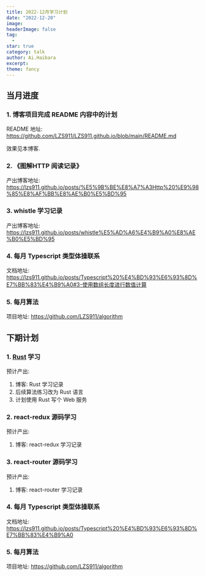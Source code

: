 ```yaml
---
title: 2022-12月学习计划
date: "2022-12-20"
image: 
headerImage: false
tag:
  -
star: true
category: talk
author: Ai.Haibara
excerpt: 
theme: fancy
---
```


## 当月进度

### 1. 博客项目完成 README 内容中的计划

README 地址: <https://github.com/LZS911/LZS911.github.io/blob/main/README.md>

效果见本博客.

### 2. 《图解HTTP 阅读记录》

产出博客地址: <https://lzs911.github.io/posts/%E5%9B%BE%E8%A7%A3Http%20%E9%98%85%E8%AF%BB%E8%AE%B0%E5%BD%95>

### 3. whistle 学习记录

产出博客地址: <https://lzs911.github.io/posts/whistle%E5%AD%A6%E4%B9%A0%E8%AE%B0%E5%BD%95>

### 4. 每月 Typescript 类型体操联系

文档地址: <https://lzs911.github.io/posts/Typescript%20%E4%BD%93%E6%93%8D%E7%BB%83%E4%B9%A0#3-使用数组长度进行数值计算>

### 5. 每月算法

项目地址: <https://github.com/LZS911/algorithm>

## 下期计划

### 1. [Rust](https://www.rust-lang.org/) 学习

预计产出:

1. 博客: Rust 学习记录
2. 后续算法练习改为 Rust 语言
3. 计划使用 Rust 写个 Web 服务

### 2. react-redux 源码学习

预计产出:

1. 博客: react-redux 学习记录

### 3. react-router 源码学习

预计产出:

1. 博客: react-router 学习记录

### 4. 每月 Typescript 类型体操联系

文档地址: <https://lzs911.github.io/posts/Typescript%20%E4%BD%93%E6%93%8D%E7%BB%83%E4%B9%A0>

### 5. 每月算法

项目地址: <https://github.com/LZS911/algorithm>
